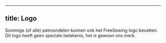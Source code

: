 ***

## title: Logo

Sommige (of alle) patroondelen kunnen ook het FreeSewing logo bevatten. Dit logo heeft geen speciale betekenis, het is gewoon ons merk.

<Legend part="logo" caption="The FreeSewing logo" >
